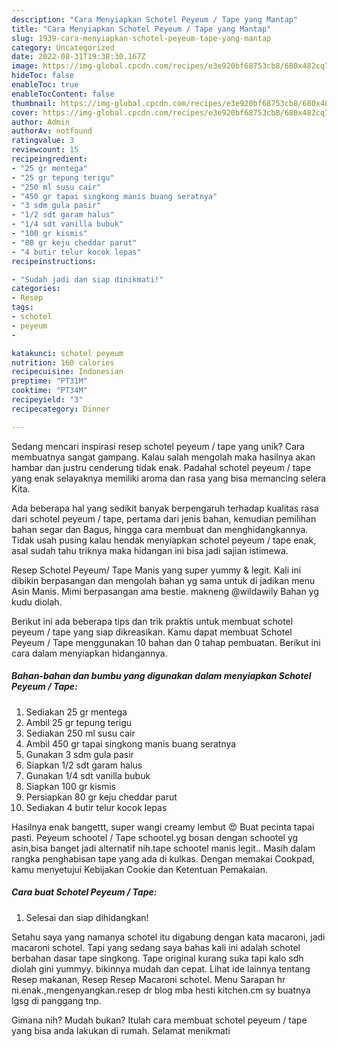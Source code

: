 ```yaml
---
description: "Cara Menyiapkan Schotel Peyeum / Tape yang Mantap"
title: "Cara Menyiapkan Schotel Peyeum / Tape yang Mantap"
slug: 1939-cara-menyiapkan-schotel-peyeum-tape-yang-mantap
category: Uncategorized
date: 2022-08-31T19:38:30.167Z
image: https://img-global.cpcdn.com/recipes/e3e920bf68753cb8/680x482cq70/schotel-peyeum-tape-foto-resep-utama.jpg
hideToc: false
enableToc: true
enableTocContent: false
thumbnail: https://img-global.cpcdn.com/recipes/e3e920bf68753cb8/680x482cq70/schotel-peyeum-tape-foto-resep-utama.jpg
cover: https://img-global.cpcdn.com/recipes/e3e920bf68753cb8/680x482cq70/schotel-peyeum-tape-foto-resep-utama.jpg
author: Admin
authorAv: notfound
ratingvalue: 3
reviewcount: 15
recipeingredient:
- "25 gr mentega"
- "25 gr tepung terigu"
- "250 ml susu cair"
- "450 gr tapai singkong manis buang seratnya"
- "3 sdm gula pasir"
- "1/2 sdt garam halus"
- "1/4 sdt vanilla bubuk"
- "100 gr kismis"
- "80 gr keju cheddar parut"
- "4 butir telur kocok lepas"
recipeinstructions:

- "Sudah jadi dan siap dinikmati!"
categories:
- Resep
tags:
- schotel
- peyeum
- 

katakunci: schotel peyeum  
nutrition: 160 calories
recipecuisine: Indonesian
preptime: "PT31M"
cooktime: "PT34M"
recipeyield: "3"
recipecategory: Dinner

---
```





Sedang mencari inspirasi resep schotel peyeum / tape yang unik? Cara membuatnya sangat gampang. Kalau salah mengolah maka hasilnya akan hambar dan justru cenderung tidak enak. Padahal schotel peyeum / tape yang enak selayaknya memiliki aroma dan rasa yang bisa memancing selera Kita.





Ada beberapa hal yang sedikit banyak berpengaruh terhadap kualitas rasa dari schotel peyeum / tape, pertama dari jenis bahan, kemudian pemilihan bahan segar dan Bagus, hingga cara membuat dan menghidangkannya. Tidak usah pusing kalau hendak menyiapkan schotel peyeum / tape enak,      asal sudah tahu triknya maka hidangan ini bisa jadi sajian istimewa.














Resep Schotel Peyeum/ Tape Manis yang super yummy &amp; legit. Kali ini dibikin berpasangan dan mengolah bahan yg sama untuk di jadikan menu Asin Manis. Mimi berpasangan ama bestie. makneng @wildawily Bahan yg kudu diolah.






Berikut ini ada beberapa tips dan trik praktis untuk membuat schotel peyeum / tape yang siap dikreasikan. Kamu dapat membuat Schotel Peyeum / Tape menggunakan 10 bahan dan 0 tahap pembuatan. Berikut ini cara dalam menyiapkan hidangannya.

<!--inarticleads1-->

##### Bahan-bahan dan bumbu yang digunakan dalam menyiapkan Schotel Peyeum / Tape:

1. Sediakan 25 gr mentega
1. Ambil 25 gr tepung terigu
1. Sediakan 250 ml susu cair
1. Ambil 450 gr tapai singkong manis buang seratnya
1. Gunakan 3 sdm gula pasir
1. Siapkan 1/2 sdt garam halus
1. Gunakan 1/4 sdt vanilla bubuk
1. Siapkan 100 gr kismis
1. Persiapkan 80 gr keju cheddar parut
1. Sediakan 4 butir telur kocok lepas


Hasilnya enak bangettt, super wangi creamy lembut 😍 Buat pecinta tapai pasti. Peyeum schootel / Tape schootel.yg bosan dengan schootel yg asin,bisa banget jadi alternatif nih.tape schootel manis legit.. Masih dalam rangka penghabisan tape yang ada di kulkas. Dengan memakai Cookpad, kamu menyetujui Kebijakan Cookie dan Ketentuan Pemakaian. 

<!--inarticleads2-->

##### Cara buat Schotel Peyeum / Tape:


1. Selesai dan siap dihidangkan!

Setahu saya yang namanya schotel itu digabung dengan kata macaroni, jadi macaroni schotel. Tapi yang sedang saya bahas kali ini adalah schotel berbahan dasar tape singkong. Tape original kurang suka tapi kalo sdh diolah gini yummyy. bikinnya mudah dan cepat. Lihat ide lainnya tentang Resep makanan, Resep Resep Macaroni schotel. Menu Sarapan hr ni.enak.,mengenyangkan.resep dr blog mba hesti kitchen.cm sy buatnya lgsg di panggang tnp. 

Gimana nih? Mudah bukan? Itulah cara membuat schotel peyeum / tape yang bisa anda lakukan di rumah. Selamat menikmati
